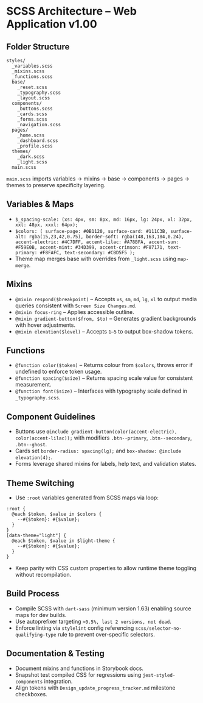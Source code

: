 # SCSS Architecture – Web Application v1.00

## Folder Structure
```
styles/
  _variables.scss
  _mixins.scss
  _functions.scss
  base/
    _reset.scss
    _typography.scss
    _layout.scss
  components/
    _buttons.scss
    _cards.scss
    _forms.scss
    _navigation.scss
  pages/
    _home.scss
    _dashboard.scss
    _profile.scss
  themes/
    _dark.scss
    _light.scss
  main.scss
```
`main.scss` imports variables → mixins → base → components → pages → themes to preserve specificity layering.

## Variables & Maps
- `$_spacing-scale: (xs: 4px, sm: 8px, md: 16px, lg: 24px, xl: 32px, xxl: 48px, xxxl: 64px);`
- `$colors: (
    surface-page: #0B1120,
    surface-card: #111C3B,
    surface-alt: rgba(15,23,42,0.75),
    border-soft: rgba(148,163,184,0.24),
    accent-electric: #4C7DFF,
    accent-lilac: #A78BFA,
    accent-sun: #F59E0B,
    accent-mint: #34D399,
    accent-crimson: #F87171,
    text-primary: #F8FAFC,
    text-secondary: #CBD5F5
  );`
- Theme map merges base with overrides from `_light.scss` using `map-merge`.

## Mixins
- `@mixin respond($breakpoint)` – Accepts `xs`, `sm`, `md`, `lg`, `xl` to output media queries consistent with `Screen Size Changes.md`.
- `@mixin focus-ring` – Applies accessible outline.
- `@mixin gradient-button($from, $to)` – Generates gradient backgrounds with hover adjustments.
- `@mixin elevation($level)` – Accepts `1–5` to output box-shadow tokens.

## Functions
- `@function color($token)` – Returns colour from `$colors`, throws error if undefined to enforce token usage.
- `@function spacing($size)` – Returns spacing scale value for consistent measurement.
- `@function font($size)` – Interfaces with typography scale defined in `_typography.scss`.

## Component Guidelines
- Buttons use `@include gradient-button(color(accent-electric), color(accent-lilac));` with modifiers `.btn--primary`, `.btn--secondary`, `.btn--ghost`.
- Cards set `border-radius: spacing(lg);` and `box-shadow: @include elevation(4);`.
- Forms leverage shared mixins for labels, help text, and validation states.

## Theme Switching
- Use `:root` variables generated from SCSS maps via loop:
```
:root {
  @each $token, $value in $colors {
    --#{$token}: #{$value};
  }
}
[data-theme="light"] {
  @each $token, $value in $light-theme {
    --#{$token}: #{$value};
  }
}
```
- Keep parity with CSS custom properties to allow runtime theme toggling without recompilation.

## Build Process
- Compile SCSS with `dart-sass` (minimum version 1.63) enabling source maps for dev builds.
- Use autoprefixer targeting `>0.5%, last 2 versions, not dead`.
- Enforce linting via `stylelint` config referencing `scss/selector-no-qualifying-type` rule to prevent over-specific selectors.

## Documentation & Testing
- Document mixins and functions in Storybook docs.
- Snapshot test compiled CSS for regressions using `jest-styled-components` integration.
- Align tokens with `Design_update_progress_tracker.md` milestone checkboxes.
